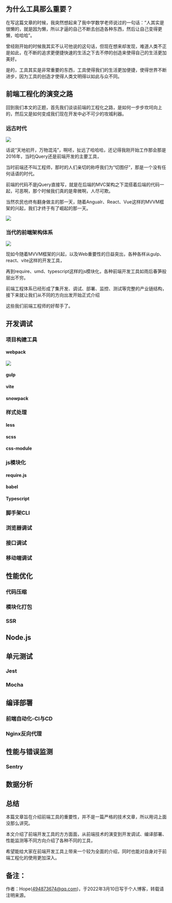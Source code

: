 ## 为什么工具那么重要？
在写这篇文章的时候，我突然想起来了我中学数学老师说过的一句话：“人其实是很懒的，就是因为懒，所以才逼的自己不断去创造各种东西，然后让自己变得更懒，哈哈哈”。  

曾经刚开始的时候我其实不认可他说的这句话，但现在想来却发现，难道人类不正是如此，在不断的追求更便捷快速的生活之下去不停的创造来使得自己的生活更加美好。  

是的，工具其实是非常重要的东西，工具使得我们的生活更加便捷，使得世界不断进步，因为工具的创造才使得人类文明得以如此与众不同。

## 前端工程化的演变之路

回到我们本文的正题，首先我们谈谈前端的工程化之路，是如何一步步坎坷向上的，然后又是如何变成我们现在开发中必不可少的攻城利器。 

### 远古时代

<img src="https://github.com/Panda-Hope/panda-hope.github.io/blob/master/static/images.jpeg" />

话说“天地初开，万物混沌”，啊呸，扯远了哈哈哈，还记得我刚开始工作那会那是2016年，当时jQuery还是前端开发的主要工具，  

当时前端还不叫工程师，那时的人们亲切的称呼我们为“切图仔”，那是一个没有任何话语的时代。  

前端的代码不是jQuery直接写，就是在后端的MVC架构之下混搭着后端的代码一起，可恶啊，那个时候我们真的是卑微啊，人尽可欺。  

当然农民也终有翻身做主的那一天，随着Angualr、React、Vue这样的MVVM框架的兴起，我们才终于有了崛起的那一天。

<img src="https://github.com/Panda-Hope/panda-hope.github.io/blob/master/static/vue-angular.jpeg" />


### 当代的前端架构体系

<img src="https://github.com/Panda-Hope/panda-hope.github.io/blob/master/static/%E5%89%8D%E7%AB%AF%E5%B7%A5%E7%A8%8B%E5%8C%96.png" />


现如今随着MVVM框架的兴起，以及Web重要性的日益突出，各种各样从gulp、react、vite这样的开发工具，  

再到require、umd、typescript这样的js模块化，各种前端开发工具如雨后春笋般层出不穷。  

前端工程体系已经形成了集开发、调试、部署、监控、测试等完整的产业链结构，接下来就让我们从不同的方向出发开始正式介绍  

这些我们前端工程师的好帮手了。

## 开发调试

### 项目构建工具

#### webpack

<img src="https://github.com/Panda-Hope/panda-hope.github.io/blob/master/static/wepack.png" />



#### gulp


#### vite

#### snowpack


### 样式处理

#### less

#### scss

#### css-module

### js模块化

#### require.js

#### babel

#### Typescript

### 脚手架CLI

### 浏览器调试

### 

### 接口调试

### 移动端调试

## 性能优化

### 代码压缩

### 模块化打包

### SSR

## Node.js

## 单元测试

### Jest

### Mocha

## 编译部署

### 前端自动化-CI与CD

### Nginx反向代理

## 性能与错误监测

### Sentry

## 数据分析



## 总结

本篇文章旨在介绍前端工具的重要性，并不是一篇严格的技术文章，所以用词上面没那么讲究。  

本文介绍了前端开发工具的方方面面，从前端技术的演变到开发调试、编译部署、性能监测等不同方向介绍了各种不同的工具，  

希望能给大家在前端开发工具上带来一个较为全面的介绍，同时也能对自身对于前端工程化的使用更加深入。

## 备注：
作者：Hope(494873674@qq.com)，于2022年3月10日写于个人博客，转载请注明来源。

